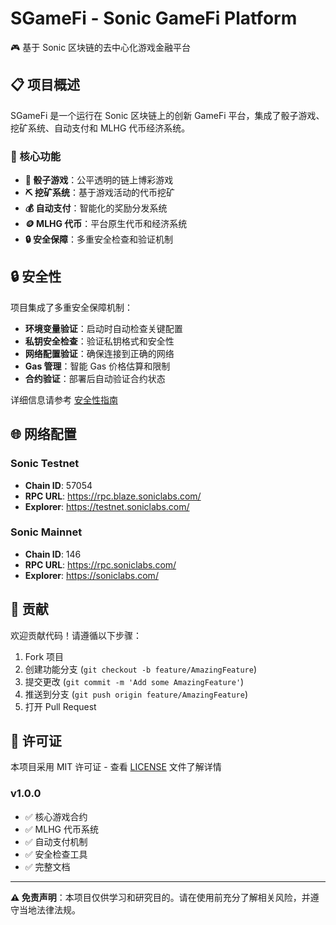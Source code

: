 # SGameFi - Sonic GameFi Platform

🎮 基于 Sonic 区块链的去中心化游戏金融平台

## 📋 项目概述

SGameFi 是一个运行在 Sonic 区块链上的创新 GameFi 平台，集成了骰子游戏、挖矿系统、自动支付和 MLHG 代币经济系统。

### 🌟 核心功能

- **🎲 骰子游戏**：公平透明的链上博彩游戏
- **⛏️ 挖矿系统**：基于游戏活动的代币挖矿
- **💰 自动支付**：智能化的奖励分发系统
- **🪙 MLHG 代币**：平台原生代币和经济系统
- **🔒 安全保障**：多重安全检查和验证机制



## 🔒 安全性

项目集成了多重安全保障机制：

- **环境变量验证**：启动时自动检查关键配置
- **私钥安全检查**：验证私钥格式和安全性
- **网络配置验证**：确保连接到正确的网络
- **Gas 管理**：智能 Gas 价格估算和限制
- **合约验证**：部署后自动验证合约状态

详细信息请参考 [安全性指南](./SECURITY.md)



## 🌐 网络配置

### Sonic Testnet
- **Chain ID**: 57054
- **RPC URL**: https://rpc.blaze.soniclabs.com/
- **Explorer**: https://testnet.soniclabs.com/

### Sonic Mainnet
- **Chain ID**: 146
- **RPC URL**: https://rpc.soniclabs.com/
- **Explorer**: https://soniclabs.com/



## 🤝 贡献

欢迎贡献代码！请遵循以下步骤：

1. Fork 项目
2. 创建功能分支 (`git checkout -b feature/AmazingFeature`)
3. 提交更改 (`git commit -m 'Add some AmazingFeature'`)
4. 推送到分支 (`git push origin feature/AmazingFeature`)
5. 打开 Pull Request

## 📄 许可证

本项目采用 MIT 许可证 - 查看 [LICENSE](LICENSE) 文件了解详情


### v1.0.0
- ✅ 核心游戏合约
- ✅ MLHG 代币系统
- ✅ 自动支付机制
- ✅ 安全检查工具
- ✅ 完整文档

---

**⚠️ 免责声明**：本项目仅供学习和研究目的。请在使用前充分了解相关风险，并遵守当地法律法规。
